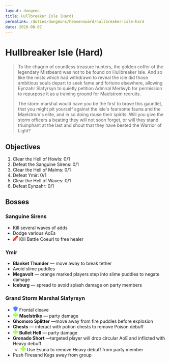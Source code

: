 ```yaml
---
layout: dungeon
title: Hullbreaker Isle (Hard)
permalink: /duties/dungeons/heavensward/hullbreaker-isle-hard
date: 2020-08-07
---
```


# Hullbreaker Isle (Hard)

> To the chagrin of countless treasure hunters, the golden coffer of the legendary Mistbeard was not to be found on Hullbreaker Isle. And so like the mists which had withdrawn to reveal the isle did those ambitious souls depart to seek fame and fortune elsewhere, allowing Eynzahr Slafyrsyn to quietly petition Admiral Merlwyb for permission to repurpose it as a training ground for Maelstrom recruits.
>
> The storm marshal would have you be the first to brave this gauntlet, that you might pit yourself against the isle's fearsome fauna and the Maelstrom's elite, and in so doing rouse their spirits. Will you give the storm officers a beating they will not soon forget, or will they stand triumphant at the last and shout that they have bested the Warrior of Light?

## Objectives

1. Clear the Hell of Howls: 0/1
2. Defeat the Sanguine Sirens: 0/1
3. Clear the Hell of Malms: 0/1
4. Defeat Ymir: 0/1
5. Clear the Hell of Waves: 0/1
6. Defeat Eynzahr: 0/1

## Bosses

### Sanguine Sirens

- Kill several waves of adds
- Dodge various AoEs
- ![](/assets/icons/role-dps.png) Kill Battle Coeurl to free healer

### Ymir

- **Blanket Thunder** — move away to break tether
- Avoid slime puddles
- **Megavolt** — orange marked players step into slime puddles to negate damage
- **Iceburg** — spread to avoid splash damage on party members

### Grand Storm Marshal Slafyrsyn

- ![](/assets/icons/role-tank.png) Frontal cleave
- ![](/assets/icons/role-healer.png) **Maelstrike** — party damage
- **Ghomoro Splitter** —move away from fire puddles before explosion
- **Chests** — interact with potion chests to remove Poison debuff
- ![](/assets/icons/role-healer.png) **Bullet Hell** — party damage
- **Grenado Short** —targeted player will drop circular AoE and inflicted with Heavy debuff
  - ![](/assets/icons/role-healer.png) Use Esuna to remove Heavy debuff from party member
- Push Firesand Kegs away from group
